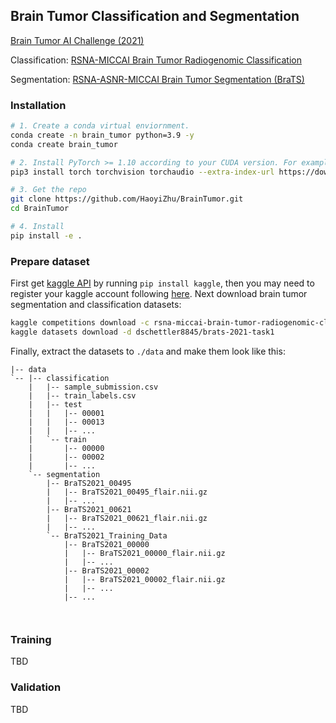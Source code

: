 ## Brain Tumor Classification and Segmentation

[Brain Tumor AI Challenge (2021)](https://www.rsna.org/education/ai-resources-and-training/ai-image-challenge/brain-tumor-ai-challenge-2021)

Classification: [RSNA-MICCAI Brain Tumor Radiogenomic Classification](https://www.kaggle.com/competitions/rsna-miccai-brain-tumor-radiogenomic-classification/data)

Segmentation: [RSNA-ASNR-MICCAI Brain Tumor Segmentation (BraTS)](https://www.kaggle.com/datasets/dschettler8845/brats-2021-task1)

### Installation

```bash
# 1. Create a conda virtual enviornment.
conda create -n brain_tumor python=3.9 -y
conda create brain_tumor

# 2. Install PyTorch >= 1.10 according to your CUDA version. For example:
pip3 install torch torchvision torchaudio --extra-index-url https://download.pytorch.org/whl/cu113

# 3. Get the repo
git clone https://github.com/HaoyiZhu/BrainTumor.git
cd BrainTumor

# 4. Install
pip install -e .
```

### Prepare dataset

First get [kaggle API](https://github.com/Kaggle/kaggle-api) by running `pip install kaggle`, then you may need to register your kaggle account following [here](https://blog.csdn.net/qq_40263477/article/details/107801843). Next download brain tumor segmentation and classification datasets:

```bash
kaggle competitions download -c rsna-miccai-brain-tumor-radiogenomic-classification
kaggle datasets download -d dschettler8845/brats-2021-task1
```

Finally, extract the datasets to `./data` and make them look like this:

```
|-- data
`-- |-- classification
    |   |-- sample_submission.csv
    |	|-- train_labels.csv
    |   |-- test
    |   |   |-- 00001
    |   |   |-- 00013
    |   |   |-- ... 
    |   `-- train
    |   	|-- 00000
    |       |-- 00002
    |       |-- ... 
    `-- segmentation
    	|-- BraTS2021_00495
    	|	|-- BraTS2021_00495_flair.nii.gz
    	|	|-- ...
    	|-- BraTS2021_00621
    	|	|-- BraTS2021_00621_flair.nii.gz
    	|	|-- ...
    	`-- BraTS2021_Training_Data
    	 	|-- BraTS2021_00000
    	 	|	|-- BraTS2021_00000_flair.nii.gz
    	 	|	|-- ...
    		|-- BraTS2021_00002
    	 	|	|-- BraTS2021_00002_flair.nii.gz
    	 	|	|-- ...
    	 	|-- ...
	
	
```

### Training

TBD

### Validation

TBD